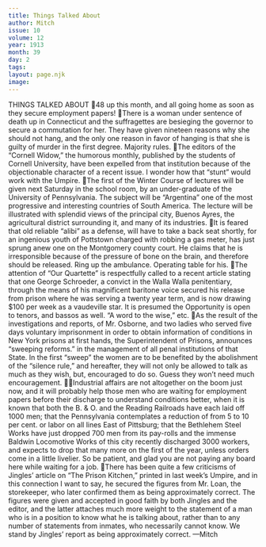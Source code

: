```yaml
---
title: Things Talked About
author: Mitch
issue: 10
volume: 12
year: 1913
month: 39
day: 2
tags:
layout: page.njk
image:
---
```

THINGS TALKED ABOUT 48 up this month, and all going home as soon as they secure employment papers! There is a woman under sentence of death up in Connecticut and the suffragettes are besieging the governor to secure a commutation for her. They have given nineteen reasons why she should not hang, and the only one reason in favor of hanging is that she is guilty of murder in the first degree. Majority rules. The editors of the “Cornell Widow,” the humorous monthly, published by the students of Cornell University, have been expelled from that institution because of the objectionable character of a recent issue. I wonder how that “stunt” would work with the Umpire. The first of the Winter Course of lectures will be given next Saturday in the school room, by an under-graduate of the University of Pennsylvania. The subject will be “Argentina” one of the most progressive and interesting countries of South America. The lecture will be illustrated with splendid views of the principal city, Buenos Ayres, the agricultural district surrounding it, and many of its industries. It is feared that old reliable “alibi” as a defense, will have to take a back seat shortly, for an ingenious youth of Pottstown charged with robbing a gas meter, has just sprung anew one on the Montgomery county court. He claims that he is irresponsible because of the pressure of bone on the brain, and therefore should be released. Ring up the ambulance. Operating table for his. The attention of “Our Quartette” is respectfully called to a recent article stating that one George Schroeder, a convict in the Walla Walla penitentiary, through the means of his magnificent baritone voice secured his release from prison where he was serving a twenty year term, and is now drawing $100 per week as a vaudeville star. It is presumed the Opportunity is open to tenors, and bassos as well. “A word to the wise,” etc. As the result of the investigations and reports, of Mr. Osborne, and two ladies who served five days voluntary imprisonment in order to obtain information of conditions in New York prisons at first hands, the Superintendent of Prisons, announces “sweeping reforms.” in the management of all penal institutions of that State. In the first “sweep” the women are to be benefited by the abolishment of the “silence rule,” and hereafter, they will not only be allowed to talk as much as they wish, but, encouraged to do so. Guess they won’t need much encouragement. Industrial affairs are not altogether on the boom just now, and it will probably help those men who are waiting for employment papers before their discharge to understand conditions better, when it is known that both the B. & O. and the Reading Railroads have each laid off 1000 men; that the Pennsylvania contemplates a reduction of from 5 to 10 per cent. or labor on all lines East of Pittsburg; that the Bethlehem Steel Works have just dropped 700 men from its pay-rolls and the immense Baldwin Locomotive Works of this city recently discharged 3000 workers, and expects to drop that many more on the first of the year, unless orders come in a little livelier. So be patient, and glad you are not paying any board here while waiting for a job. There has been quite a few criticisms of Jingles’ article on “The Prison Kitchen,” printed in last week’s Umpire, and in this connection I want to say, he secured the figures from Mr. Loan, the storekeeper, who later confirmed them as being approximately correct. The figures were given and accepted in good faith by both Jingles and the editor, and the latter attaches much more weight to the statement of a man who is in a position to know what he is talking about, rather than to any number of statements from inmates, who necessarily cannot know. We stand by Jingles’ report as being approximately correct. —Mitch 
